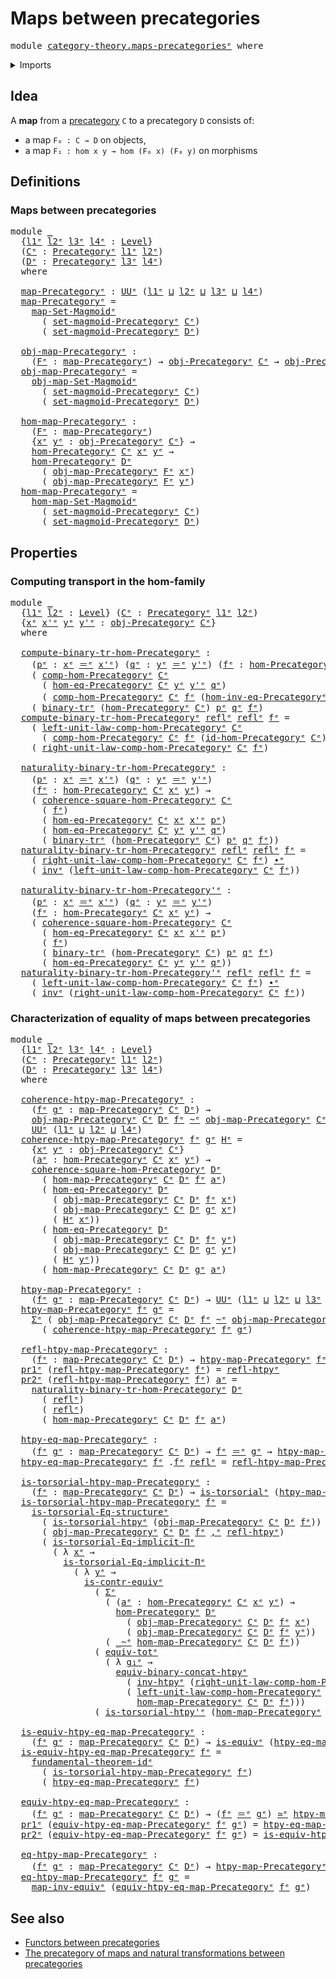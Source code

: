 # Maps between precategories

<pre class="Agda"><a id="39" class="Keyword">module</a> <a id="46" href="category-theory.maps-precategories%25E1%25B5%2589.html" class="Module">category-theory.maps-precategoriesᵉ</a> <a id="82" class="Keyword">where</a>
</pre>
<details><summary>Imports</summary>

<pre class="Agda"><a id="138" class="Keyword">open</a> <a id="143" class="Keyword">import</a> <a id="150" href="category-theory.commuting-squares-of-morphisms-in-precategories%25E1%25B5%2589.html" class="Module">category-theory.commuting-squares-of-morphisms-in-precategoriesᵉ</a>
<a id="215" class="Keyword">open</a> <a id="220" class="Keyword">import</a> <a id="227" href="category-theory.maps-set-magmoids%25E1%25B5%2589.html" class="Module">category-theory.maps-set-magmoidsᵉ</a>
<a id="262" class="Keyword">open</a> <a id="267" class="Keyword">import</a> <a id="274" href="category-theory.precategories%25E1%25B5%2589.html" class="Module">category-theory.precategoriesᵉ</a>

<a id="306" class="Keyword">open</a> <a id="311" class="Keyword">import</a> <a id="318" href="foundation.binary-transport%25E1%25B5%2589.html" class="Module">foundation.binary-transportᵉ</a>
<a id="347" class="Keyword">open</a> <a id="352" class="Keyword">import</a> <a id="359" href="foundation.contractible-types%25E1%25B5%2589.html" class="Module">foundation.contractible-typesᵉ</a>
<a id="390" class="Keyword">open</a> <a id="395" class="Keyword">import</a> <a id="402" href="foundation.dependent-pair-types%25E1%25B5%2589.html" class="Module">foundation.dependent-pair-typesᵉ</a>
<a id="435" class="Keyword">open</a> <a id="440" class="Keyword">import</a> <a id="447" href="foundation.equality-dependent-function-types%25E1%25B5%2589.html" class="Module">foundation.equality-dependent-function-typesᵉ</a>
<a id="493" class="Keyword">open</a> <a id="498" class="Keyword">import</a> <a id="505" href="foundation.equivalences%25E1%25B5%2589.html" class="Module">foundation.equivalencesᵉ</a>
<a id="530" class="Keyword">open</a> <a id="535" class="Keyword">import</a> <a id="542" href="foundation.function-types%25E1%25B5%2589.html" class="Module">foundation.function-typesᵉ</a>
<a id="569" class="Keyword">open</a> <a id="574" class="Keyword">import</a> <a id="581" href="foundation.functoriality-dependent-pair-types%25E1%25B5%2589.html" class="Module">foundation.functoriality-dependent-pair-typesᵉ</a>
<a id="628" class="Keyword">open</a> <a id="633" class="Keyword">import</a> <a id="640" href="foundation.fundamental-theorem-of-identity-types%25E1%25B5%2589.html" class="Module">foundation.fundamental-theorem-of-identity-typesᵉ</a>
<a id="690" class="Keyword">open</a> <a id="695" class="Keyword">import</a> <a id="702" href="foundation.homotopies%25E1%25B5%2589.html" class="Module">foundation.homotopiesᵉ</a>
<a id="725" class="Keyword">open</a> <a id="730" class="Keyword">import</a> <a id="737" href="foundation.homotopy-induction%25E1%25B5%2589.html" class="Module">foundation.homotopy-inductionᵉ</a>
<a id="768" class="Keyword">open</a> <a id="773" class="Keyword">import</a> <a id="780" href="foundation.identity-types%25E1%25B5%2589.html" class="Module">foundation.identity-typesᵉ</a>
<a id="807" class="Keyword">open</a> <a id="812" class="Keyword">import</a> <a id="819" href="foundation.structure-identity-principle%25E1%25B5%2589.html" class="Module">foundation.structure-identity-principleᵉ</a>
<a id="860" class="Keyword">open</a> <a id="865" class="Keyword">import</a> <a id="872" href="foundation.torsorial-type-families%25E1%25B5%2589.html" class="Module">foundation.torsorial-type-familiesᵉ</a>
<a id="908" class="Keyword">open</a> <a id="913" class="Keyword">import</a> <a id="920" href="foundation.universe-levels%25E1%25B5%2589.html" class="Module">foundation.universe-levelsᵉ</a>
</pre>
</details>

## Idea

A **map** from a [precategory](category-theory.precategories.md) `C` to a
precategory `D` consists of:

- a map `F₀ : C → D` on objects,
- a map `F₁ : hom x y → hom (F₀ x) (F₀ y)` on morphisms

## Definitions

### Maps between precategories

<pre class="Agda"><a id="1224" class="Keyword">module</a> <a id="1231" href="category-theory.maps-precategories%25E1%25B5%2589.html#1231" class="Module">_</a>
  <a id="1235" class="Symbol">{</a><a id="1236" href="category-theory.maps-precategories%25E1%25B5%2589.html#1236" class="Bound">l1ᵉ</a> <a id="1240" href="category-theory.maps-precategories%25E1%25B5%2589.html#1240" class="Bound">l2ᵉ</a> <a id="1244" href="category-theory.maps-precategories%25E1%25B5%2589.html#1244" class="Bound">l3ᵉ</a> <a id="1248" href="category-theory.maps-precategories%25E1%25B5%2589.html#1248" class="Bound">l4ᵉ</a> <a id="1252" class="Symbol">:</a> <a id="1254" href="Agda.Primitive.html#742" class="Postulate">Level</a><a id="1259" class="Symbol">}</a>
  <a id="1263" class="Symbol">(</a><a id="1264" href="category-theory.maps-precategories%25E1%25B5%2589.html#1264" class="Bound">Cᵉ</a> <a id="1267" class="Symbol">:</a> <a id="1269" href="category-theory.precategories%25E1%25B5%2589.html#3370" class="Function">Precategoryᵉ</a> <a id="1282" href="category-theory.maps-precategories%25E1%25B5%2589.html#1236" class="Bound">l1ᵉ</a> <a id="1286" href="category-theory.maps-precategories%25E1%25B5%2589.html#1240" class="Bound">l2ᵉ</a><a id="1289" class="Symbol">)</a>
  <a id="1293" class="Symbol">(</a><a id="1294" href="category-theory.maps-precategories%25E1%25B5%2589.html#1294" class="Bound">Dᵉ</a> <a id="1297" class="Symbol">:</a> <a id="1299" href="category-theory.precategories%25E1%25B5%2589.html#3370" class="Function">Precategoryᵉ</a> <a id="1312" href="category-theory.maps-precategories%25E1%25B5%2589.html#1244" class="Bound">l3ᵉ</a> <a id="1316" href="category-theory.maps-precategories%25E1%25B5%2589.html#1248" class="Bound">l4ᵉ</a><a id="1319" class="Symbol">)</a>
  <a id="1323" class="Keyword">where</a>

  <a id="1332" href="category-theory.maps-precategories%25E1%25B5%2589.html#1332" class="Function">map-Precategoryᵉ</a> <a id="1349" class="Symbol">:</a> <a id="1351" href="Agda.Primitive.html#429" class="Primitive">UUᵉ</a> <a id="1355" class="Symbol">(</a><a id="1356" href="category-theory.maps-precategories%25E1%25B5%2589.html#1236" class="Bound">l1ᵉ</a> <a id="1360" href="Agda.Primitive.html#961" class="Primitive Operator">⊔</a> <a id="1362" href="category-theory.maps-precategories%25E1%25B5%2589.html#1240" class="Bound">l2ᵉ</a> <a id="1366" href="Agda.Primitive.html#961" class="Primitive Operator">⊔</a> <a id="1368" href="category-theory.maps-precategories%25E1%25B5%2589.html#1244" class="Bound">l3ᵉ</a> <a id="1372" href="Agda.Primitive.html#961" class="Primitive Operator">⊔</a> <a id="1374" href="category-theory.maps-precategories%25E1%25B5%2589.html#1248" class="Bound">l4ᵉ</a><a id="1377" class="Symbol">)</a>
  <a id="1381" href="category-theory.maps-precategories%25E1%25B5%2589.html#1332" class="Function">map-Precategoryᵉ</a> <a id="1398" class="Symbol">=</a>
    <a id="1404" href="category-theory.maps-set-magmoids%25E1%25B5%2589.html#852" class="Function">map-Set-Magmoidᵉ</a>
      <a id="1427" class="Symbol">(</a> <a id="1429" href="category-theory.precategories%25E1%25B5%2589.html#8559" class="Function">set-magmoid-Precategoryᵉ</a> <a id="1454" href="category-theory.maps-precategories%25E1%25B5%2589.html#1264" class="Bound">Cᵉ</a><a id="1456" class="Symbol">)</a>
      <a id="1464" class="Symbol">(</a> <a id="1466" href="category-theory.precategories%25E1%25B5%2589.html#8559" class="Function">set-magmoid-Precategoryᵉ</a> <a id="1491" href="category-theory.maps-precategories%25E1%25B5%2589.html#1294" class="Bound">Dᵉ</a><a id="1493" class="Symbol">)</a>

  <a id="1498" href="category-theory.maps-precategories%25E1%25B5%2589.html#1498" class="Function">obj-map-Precategoryᵉ</a> <a id="1519" class="Symbol">:</a>
    <a id="1525" class="Symbol">(</a><a id="1526" href="category-theory.maps-precategories%25E1%25B5%2589.html#1526" class="Bound">Fᵉ</a> <a id="1529" class="Symbol">:</a> <a id="1531" href="category-theory.maps-precategories%25E1%25B5%2589.html#1332" class="Function">map-Precategoryᵉ</a><a id="1547" class="Symbol">)</a> <a id="1549" class="Symbol">→</a> <a id="1551" href="category-theory.precategories%25E1%25B5%2589.html#4836" class="Function">obj-Precategoryᵉ</a> <a id="1568" href="category-theory.maps-precategories%25E1%25B5%2589.html#1264" class="Bound">Cᵉ</a> <a id="1571" class="Symbol">→</a> <a id="1573" href="category-theory.precategories%25E1%25B5%2589.html#4836" class="Function">obj-Precategoryᵉ</a> <a id="1590" href="category-theory.maps-precategories%25E1%25B5%2589.html#1294" class="Bound">Dᵉ</a>
  <a id="1595" href="category-theory.maps-precategories%25E1%25B5%2589.html#1498" class="Function">obj-map-Precategoryᵉ</a> <a id="1616" class="Symbol">=</a>
    <a id="1622" href="category-theory.maps-set-magmoids%25E1%25B5%2589.html#1114" class="Function">obj-map-Set-Magmoidᵉ</a>
      <a id="1649" class="Symbol">(</a> <a id="1651" href="category-theory.precategories%25E1%25B5%2589.html#8559" class="Function">set-magmoid-Precategoryᵉ</a> <a id="1676" href="category-theory.maps-precategories%25E1%25B5%2589.html#1264" class="Bound">Cᵉ</a><a id="1678" class="Symbol">)</a>
      <a id="1686" class="Symbol">(</a> <a id="1688" href="category-theory.precategories%25E1%25B5%2589.html#8559" class="Function">set-magmoid-Precategoryᵉ</a> <a id="1713" href="category-theory.maps-precategories%25E1%25B5%2589.html#1294" class="Bound">Dᵉ</a><a id="1715" class="Symbol">)</a>

  <a id="1720" href="category-theory.maps-precategories%25E1%25B5%2589.html#1720" class="Function">hom-map-Precategoryᵉ</a> <a id="1741" class="Symbol">:</a>
    <a id="1747" class="Symbol">(</a><a id="1748" href="category-theory.maps-precategories%25E1%25B5%2589.html#1748" class="Bound">Fᵉ</a> <a id="1751" class="Symbol">:</a> <a id="1753" href="category-theory.maps-precategories%25E1%25B5%2589.html#1332" class="Function">map-Precategoryᵉ</a><a id="1769" class="Symbol">)</a>
    <a id="1775" class="Symbol">{</a><a id="1776" href="category-theory.maps-precategories%25E1%25B5%2589.html#1776" class="Bound">xᵉ</a> <a id="1779" href="category-theory.maps-precategories%25E1%25B5%2589.html#1779" class="Bound">yᵉ</a> <a id="1782" class="Symbol">:</a> <a id="1784" href="category-theory.precategories%25E1%25B5%2589.html#4836" class="Function">obj-Precategoryᵉ</a> <a id="1801" href="category-theory.maps-precategories%25E1%25B5%2589.html#1264" class="Bound">Cᵉ</a><a id="1803" class="Symbol">}</a> <a id="1805" class="Symbol">→</a>
    <a id="1811" href="category-theory.precategories%25E1%25B5%2589.html#4999" class="Function">hom-Precategoryᵉ</a> <a id="1828" href="category-theory.maps-precategories%25E1%25B5%2589.html#1264" class="Bound">Cᵉ</a> <a id="1831" href="category-theory.maps-precategories%25E1%25B5%2589.html#1776" class="Bound">xᵉ</a> <a id="1834" href="category-theory.maps-precategories%25E1%25B5%2589.html#1779" class="Bound">yᵉ</a> <a id="1837" class="Symbol">→</a>
    <a id="1843" href="category-theory.precategories%25E1%25B5%2589.html#4999" class="Function">hom-Precategoryᵉ</a> <a id="1860" href="category-theory.maps-precategories%25E1%25B5%2589.html#1294" class="Bound">Dᵉ</a>
      <a id="1869" class="Symbol">(</a> <a id="1871" href="category-theory.maps-precategories%25E1%25B5%2589.html#1498" class="Function">obj-map-Precategoryᵉ</a> <a id="1892" href="category-theory.maps-precategories%25E1%25B5%2589.html#1748" class="Bound">Fᵉ</a> <a id="1895" href="category-theory.maps-precategories%25E1%25B5%2589.html#1776" class="Bound">xᵉ</a><a id="1897" class="Symbol">)</a>
      <a id="1905" class="Symbol">(</a> <a id="1907" href="category-theory.maps-precategories%25E1%25B5%2589.html#1498" class="Function">obj-map-Precategoryᵉ</a> <a id="1928" href="category-theory.maps-precategories%25E1%25B5%2589.html#1748" class="Bound">Fᵉ</a> <a id="1931" href="category-theory.maps-precategories%25E1%25B5%2589.html#1779" class="Bound">yᵉ</a><a id="1933" class="Symbol">)</a>
  <a id="1937" href="category-theory.maps-precategories%25E1%25B5%2589.html#1720" class="Function">hom-map-Precategoryᵉ</a> <a id="1958" class="Symbol">=</a>
    <a id="1964" href="category-theory.maps-set-magmoids%25E1%25B5%2589.html#1242" class="Function">hom-map-Set-Magmoidᵉ</a>
      <a id="1991" class="Symbol">(</a> <a id="1993" href="category-theory.precategories%25E1%25B5%2589.html#8559" class="Function">set-magmoid-Precategoryᵉ</a> <a id="2018" href="category-theory.maps-precategories%25E1%25B5%2589.html#1264" class="Bound">Cᵉ</a><a id="2020" class="Symbol">)</a>
      <a id="2028" class="Symbol">(</a> <a id="2030" href="category-theory.precategories%25E1%25B5%2589.html#8559" class="Function">set-magmoid-Precategoryᵉ</a> <a id="2055" href="category-theory.maps-precategories%25E1%25B5%2589.html#1294" class="Bound">Dᵉ</a><a id="2057" class="Symbol">)</a>
</pre>
## Properties

### Computing transport in the hom-family

<pre class="Agda"><a id="2130" class="Keyword">module</a> <a id="2137" href="category-theory.maps-precategories%25E1%25B5%2589.html#2137" class="Module">_</a>
  <a id="2141" class="Symbol">{</a><a id="2142" href="category-theory.maps-precategories%25E1%25B5%2589.html#2142" class="Bound">l1ᵉ</a> <a id="2146" href="category-theory.maps-precategories%25E1%25B5%2589.html#2146" class="Bound">l2ᵉ</a> <a id="2150" class="Symbol">:</a> <a id="2152" href="Agda.Primitive.html#742" class="Postulate">Level</a><a id="2157" class="Symbol">}</a> <a id="2159" class="Symbol">(</a><a id="2160" href="category-theory.maps-precategories%25E1%25B5%2589.html#2160" class="Bound">Cᵉ</a> <a id="2163" class="Symbol">:</a> <a id="2165" href="category-theory.precategories%25E1%25B5%2589.html#3370" class="Function">Precategoryᵉ</a> <a id="2178" href="category-theory.maps-precategories%25E1%25B5%2589.html#2142" class="Bound">l1ᵉ</a> <a id="2182" href="category-theory.maps-precategories%25E1%25B5%2589.html#2146" class="Bound">l2ᵉ</a><a id="2185" class="Symbol">)</a>
  <a id="2189" class="Symbol">{</a><a id="2190" href="category-theory.maps-precategories%25E1%25B5%2589.html#2190" class="Bound">xᵉ</a> <a id="2193" href="category-theory.maps-precategories%25E1%25B5%2589.html#2193" class="Bound">x&#39;ᵉ</a> <a id="2197" href="category-theory.maps-precategories%25E1%25B5%2589.html#2197" class="Bound">yᵉ</a> <a id="2200" href="category-theory.maps-precategories%25E1%25B5%2589.html#2200" class="Bound">y&#39;ᵉ</a> <a id="2204" class="Symbol">:</a> <a id="2206" href="category-theory.precategories%25E1%25B5%2589.html#4836" class="Function">obj-Precategoryᵉ</a> <a id="2223" href="category-theory.maps-precategories%25E1%25B5%2589.html#2160" class="Bound">Cᵉ</a><a id="2225" class="Symbol">}</a>
  <a id="2229" class="Keyword">where</a>

  <a id="2238" href="category-theory.maps-precategories%25E1%25B5%2589.html#2238" class="Function">compute-binary-tr-hom-Precategoryᵉ</a> <a id="2273" class="Symbol">:</a>
    <a id="2279" class="Symbol">(</a><a id="2280" href="category-theory.maps-precategories%25E1%25B5%2589.html#2280" class="Bound">pᵉ</a> <a id="2283" class="Symbol">:</a> <a id="2285" href="category-theory.maps-precategories%25E1%25B5%2589.html#2190" class="Bound">xᵉ</a> <a id="2288" href="foundation-core.identity-types%25E1%25B5%2589.html#2730" class="Function Operator">＝ᵉ</a> <a id="2291" href="category-theory.maps-precategories%25E1%25B5%2589.html#2193" class="Bound">x&#39;ᵉ</a><a id="2294" class="Symbol">)</a> <a id="2296" class="Symbol">(</a><a id="2297" href="category-theory.maps-precategories%25E1%25B5%2589.html#2297" class="Bound">qᵉ</a> <a id="2300" class="Symbol">:</a> <a id="2302" href="category-theory.maps-precategories%25E1%25B5%2589.html#2197" class="Bound">yᵉ</a> <a id="2305" href="foundation-core.identity-types%25E1%25B5%2589.html#2730" class="Function Operator">＝ᵉ</a> <a id="2308" href="category-theory.maps-precategories%25E1%25B5%2589.html#2200" class="Bound">y&#39;ᵉ</a><a id="2311" class="Symbol">)</a> <a id="2313" class="Symbol">(</a><a id="2314" href="category-theory.maps-precategories%25E1%25B5%2589.html#2314" class="Bound">fᵉ</a> <a id="2317" class="Symbol">:</a> <a id="2319" href="category-theory.precategories%25E1%25B5%2589.html#4999" class="Function">hom-Precategoryᵉ</a> <a id="2336" href="category-theory.maps-precategories%25E1%25B5%2589.html#2160" class="Bound">Cᵉ</a> <a id="2339" href="category-theory.maps-precategories%25E1%25B5%2589.html#2190" class="Bound">xᵉ</a> <a id="2342" href="category-theory.maps-precategories%25E1%25B5%2589.html#2197" class="Bound">yᵉ</a><a id="2344" class="Symbol">)</a> <a id="2346" class="Symbol">→</a>
    <a id="2352" class="Symbol">(</a> <a id="2354" href="category-theory.precategories%25E1%25B5%2589.html#5502" class="Function">comp-hom-Precategoryᵉ</a> <a id="2376" href="category-theory.maps-precategories%25E1%25B5%2589.html#2160" class="Bound">Cᵉ</a>
      <a id="2385" class="Symbol">(</a> <a id="2387" href="category-theory.precategories%25E1%25B5%2589.html#9341" class="Function">hom-eq-Precategoryᵉ</a> <a id="2407" href="category-theory.maps-precategories%25E1%25B5%2589.html#2160" class="Bound">Cᵉ</a> <a id="2410" href="category-theory.maps-precategories%25E1%25B5%2589.html#2197" class="Bound">yᵉ</a> <a id="2413" href="category-theory.maps-precategories%25E1%25B5%2589.html#2200" class="Bound">y&#39;ᵉ</a> <a id="2417" href="category-theory.maps-precategories%25E1%25B5%2589.html#2297" class="Bound">qᵉ</a><a id="2419" class="Symbol">)</a>
      <a id="2427" class="Symbol">(</a> <a id="2429" href="category-theory.precategories%25E1%25B5%2589.html#5502" class="Function">comp-hom-Precategoryᵉ</a> <a id="2451" href="category-theory.maps-precategories%25E1%25B5%2589.html#2160" class="Bound">Cᵉ</a> <a id="2454" href="category-theory.maps-precategories%25E1%25B5%2589.html#2314" class="Bound">fᵉ</a> <a id="2457" class="Symbol">(</a><a id="2458" href="category-theory.precategories%25E1%25B5%2589.html#9499" class="Function">hom-inv-eq-Precategoryᵉ</a> <a id="2482" href="category-theory.maps-precategories%25E1%25B5%2589.html#2160" class="Bound">Cᵉ</a> <a id="2485" href="category-theory.maps-precategories%25E1%25B5%2589.html#2190" class="Bound">xᵉ</a> <a id="2488" href="category-theory.maps-precategories%25E1%25B5%2589.html#2193" class="Bound">x&#39;ᵉ</a> <a id="2492" href="category-theory.maps-precategories%25E1%25B5%2589.html#2280" class="Bound">pᵉ</a><a id="2494" class="Symbol">)))</a> <a id="2498" href="foundation-core.identity-types%25E1%25B5%2589.html#2730" class="Function Operator">＝ᵉ</a>
    <a id="2505" class="Symbol">(</a> <a id="2507" href="foundation.binary-transport%25E1%25B5%2589.html#829" class="Function">binary-trᵉ</a> <a id="2518" class="Symbol">(</a><a id="2519" href="category-theory.precategories%25E1%25B5%2589.html#4999" class="Function">hom-Precategoryᵉ</a> <a id="2536" href="category-theory.maps-precategories%25E1%25B5%2589.html#2160" class="Bound">Cᵉ</a><a id="2538" class="Symbol">)</a> <a id="2540" href="category-theory.maps-precategories%25E1%25B5%2589.html#2280" class="Bound">pᵉ</a> <a id="2543" href="category-theory.maps-precategories%25E1%25B5%2589.html#2297" class="Bound">qᵉ</a> <a id="2546" href="category-theory.maps-precategories%25E1%25B5%2589.html#2314" class="Bound">fᵉ</a><a id="2548" class="Symbol">)</a>
  <a id="2552" href="category-theory.maps-precategories%25E1%25B5%2589.html#2238" class="Function">compute-binary-tr-hom-Precategoryᵉ</a> <a id="2587" href="foundation-core.identity-types%25E1%25B5%2589.html#2694" class="InductiveConstructor">reflᵉ</a> <a id="2593" href="foundation-core.identity-types%25E1%25B5%2589.html#2694" class="InductiveConstructor">reflᵉ</a> <a id="2599" href="category-theory.maps-precategories%25E1%25B5%2589.html#2599" class="Bound">fᵉ</a> <a id="2602" class="Symbol">=</a>
    <a id="2608" class="Symbol">(</a> <a id="2610" href="category-theory.precategories%25E1%25B5%2589.html#7458" class="Function">left-unit-law-comp-hom-Precategoryᵉ</a> <a id="2646" href="category-theory.maps-precategories%25E1%25B5%2589.html#2160" class="Bound">Cᵉ</a>
      <a id="2655" class="Symbol">(</a> <a id="2657" href="category-theory.precategories%25E1%25B5%2589.html#5502" class="Function">comp-hom-Precategoryᵉ</a> <a id="2679" href="category-theory.maps-precategories%25E1%25B5%2589.html#2160" class="Bound">Cᵉ</a> <a id="2682" href="category-theory.maps-precategories%25E1%25B5%2589.html#2599" class="Bound">fᵉ</a> <a id="2685" class="Symbol">(</a><a id="2686" href="category-theory.precategories%25E1%25B5%2589.html#7302" class="Function">id-hom-Precategoryᵉ</a> <a id="2706" href="category-theory.maps-precategories%25E1%25B5%2589.html#2160" class="Bound">Cᵉ</a><a id="2708" class="Symbol">)))</a> <a id="2712" href="foundation-core.identity-types%25E1%25B5%2589.html#5906" class="Function Operator">∙ᵉ</a>
    <a id="2719" class="Symbol">(</a> <a id="2721" href="category-theory.precategories%25E1%25B5%2589.html#7718" class="Function">right-unit-law-comp-hom-Precategoryᵉ</a> <a id="2758" href="category-theory.maps-precategories%25E1%25B5%2589.html#2160" class="Bound">Cᵉ</a> <a id="2761" href="category-theory.maps-precategories%25E1%25B5%2589.html#2599" class="Bound">fᵉ</a><a id="2763" class="Symbol">)</a>

  <a id="2768" href="category-theory.maps-precategories%25E1%25B5%2589.html#2768" class="Function">naturality-binary-tr-hom-Precategoryᵉ</a> <a id="2806" class="Symbol">:</a>
    <a id="2812" class="Symbol">(</a><a id="2813" href="category-theory.maps-precategories%25E1%25B5%2589.html#2813" class="Bound">pᵉ</a> <a id="2816" class="Symbol">:</a> <a id="2818" href="category-theory.maps-precategories%25E1%25B5%2589.html#2190" class="Bound">xᵉ</a> <a id="2821" href="foundation-core.identity-types%25E1%25B5%2589.html#2730" class="Function Operator">＝ᵉ</a> <a id="2824" href="category-theory.maps-precategories%25E1%25B5%2589.html#2193" class="Bound">x&#39;ᵉ</a><a id="2827" class="Symbol">)</a> <a id="2829" class="Symbol">(</a><a id="2830" href="category-theory.maps-precategories%25E1%25B5%2589.html#2830" class="Bound">qᵉ</a> <a id="2833" class="Symbol">:</a> <a id="2835" href="category-theory.maps-precategories%25E1%25B5%2589.html#2197" class="Bound">yᵉ</a> <a id="2838" href="foundation-core.identity-types%25E1%25B5%2589.html#2730" class="Function Operator">＝ᵉ</a> <a id="2841" href="category-theory.maps-precategories%25E1%25B5%2589.html#2200" class="Bound">y&#39;ᵉ</a><a id="2844" class="Symbol">)</a>
    <a id="2850" class="Symbol">(</a><a id="2851" href="category-theory.maps-precategories%25E1%25B5%2589.html#2851" class="Bound">fᵉ</a> <a id="2854" class="Symbol">:</a> <a id="2856" href="category-theory.precategories%25E1%25B5%2589.html#4999" class="Function">hom-Precategoryᵉ</a> <a id="2873" href="category-theory.maps-precategories%25E1%25B5%2589.html#2160" class="Bound">Cᵉ</a> <a id="2876" href="category-theory.maps-precategories%25E1%25B5%2589.html#2190" class="Bound">xᵉ</a> <a id="2879" href="category-theory.maps-precategories%25E1%25B5%2589.html#2197" class="Bound">yᵉ</a><a id="2881" class="Symbol">)</a> <a id="2883" class="Symbol">→</a>
    <a id="2889" class="Symbol">(</a> <a id="2891" href="category-theory.commuting-squares-of-morphisms-in-precategories%25E1%25B5%2589.html#721" class="Function">coherence-square-hom-Precategoryᵉ</a> <a id="2925" href="category-theory.maps-precategories%25E1%25B5%2589.html#2160" class="Bound">Cᵉ</a>
      <a id="2934" class="Symbol">(</a> <a id="2936" href="category-theory.maps-precategories%25E1%25B5%2589.html#2851" class="Bound">fᵉ</a><a id="2938" class="Symbol">)</a>
      <a id="2946" class="Symbol">(</a> <a id="2948" href="category-theory.precategories%25E1%25B5%2589.html#9341" class="Function">hom-eq-Precategoryᵉ</a> <a id="2968" href="category-theory.maps-precategories%25E1%25B5%2589.html#2160" class="Bound">Cᵉ</a> <a id="2971" href="category-theory.maps-precategories%25E1%25B5%2589.html#2190" class="Bound">xᵉ</a> <a id="2974" href="category-theory.maps-precategories%25E1%25B5%2589.html#2193" class="Bound">x&#39;ᵉ</a> <a id="2978" href="category-theory.maps-precategories%25E1%25B5%2589.html#2813" class="Bound">pᵉ</a><a id="2980" class="Symbol">)</a>
      <a id="2988" class="Symbol">(</a> <a id="2990" href="category-theory.precategories%25E1%25B5%2589.html#9341" class="Function">hom-eq-Precategoryᵉ</a> <a id="3010" href="category-theory.maps-precategories%25E1%25B5%2589.html#2160" class="Bound">Cᵉ</a> <a id="3013" href="category-theory.maps-precategories%25E1%25B5%2589.html#2197" class="Bound">yᵉ</a> <a id="3016" href="category-theory.maps-precategories%25E1%25B5%2589.html#2200" class="Bound">y&#39;ᵉ</a> <a id="3020" href="category-theory.maps-precategories%25E1%25B5%2589.html#2830" class="Bound">qᵉ</a><a id="3022" class="Symbol">)</a>
      <a id="3030" class="Symbol">(</a> <a id="3032" href="foundation.binary-transport%25E1%25B5%2589.html#829" class="Function">binary-trᵉ</a> <a id="3043" class="Symbol">(</a><a id="3044" href="category-theory.precategories%25E1%25B5%2589.html#4999" class="Function">hom-Precategoryᵉ</a> <a id="3061" href="category-theory.maps-precategories%25E1%25B5%2589.html#2160" class="Bound">Cᵉ</a><a id="3063" class="Symbol">)</a> <a id="3065" href="category-theory.maps-precategories%25E1%25B5%2589.html#2813" class="Bound">pᵉ</a> <a id="3068" href="category-theory.maps-precategories%25E1%25B5%2589.html#2830" class="Bound">qᵉ</a> <a id="3071" href="category-theory.maps-precategories%25E1%25B5%2589.html#2851" class="Bound">fᵉ</a><a id="3073" class="Symbol">))</a>
  <a id="3078" href="category-theory.maps-precategories%25E1%25B5%2589.html#2768" class="Function">naturality-binary-tr-hom-Precategoryᵉ</a> <a id="3116" href="foundation-core.identity-types%25E1%25B5%2589.html#2694" class="InductiveConstructor">reflᵉ</a> <a id="3122" href="foundation-core.identity-types%25E1%25B5%2589.html#2694" class="InductiveConstructor">reflᵉ</a> <a id="3128" href="category-theory.maps-precategories%25E1%25B5%2589.html#3128" class="Bound">fᵉ</a> <a id="3131" class="Symbol">=</a>
    <a id="3137" class="Symbol">(</a> <a id="3139" href="category-theory.precategories%25E1%25B5%2589.html#7718" class="Function">right-unit-law-comp-hom-Precategoryᵉ</a> <a id="3176" href="category-theory.maps-precategories%25E1%25B5%2589.html#2160" class="Bound">Cᵉ</a> <a id="3179" href="category-theory.maps-precategories%25E1%25B5%2589.html#3128" class="Bound">fᵉ</a><a id="3181" class="Symbol">)</a> <a id="3183" href="foundation-core.identity-types%25E1%25B5%2589.html#5906" class="Function Operator">∙ᵉ</a>
    <a id="3190" class="Symbol">(</a> <a id="3192" href="foundation-core.identity-types%25E1%25B5%2589.html#6276" class="Function">invᵉ</a> <a id="3197" class="Symbol">(</a><a id="3198" href="category-theory.precategories%25E1%25B5%2589.html#7458" class="Function">left-unit-law-comp-hom-Precategoryᵉ</a> <a id="3234" href="category-theory.maps-precategories%25E1%25B5%2589.html#2160" class="Bound">Cᵉ</a> <a id="3237" href="category-theory.maps-precategories%25E1%25B5%2589.html#3128" class="Bound">fᵉ</a><a id="3239" class="Symbol">))</a>

  <a id="3245" href="category-theory.maps-precategories%25E1%25B5%2589.html#3245" class="Function">naturality-binary-tr-hom-Precategory&#39;ᵉ</a> <a id="3284" class="Symbol">:</a>
    <a id="3290" class="Symbol">(</a><a id="3291" href="category-theory.maps-precategories%25E1%25B5%2589.html#3291" class="Bound">pᵉ</a> <a id="3294" class="Symbol">:</a> <a id="3296" href="category-theory.maps-precategories%25E1%25B5%2589.html#2190" class="Bound">xᵉ</a> <a id="3299" href="foundation-core.identity-types%25E1%25B5%2589.html#2730" class="Function Operator">＝ᵉ</a> <a id="3302" href="category-theory.maps-precategories%25E1%25B5%2589.html#2193" class="Bound">x&#39;ᵉ</a><a id="3305" class="Symbol">)</a> <a id="3307" class="Symbol">(</a><a id="3308" href="category-theory.maps-precategories%25E1%25B5%2589.html#3308" class="Bound">qᵉ</a> <a id="3311" class="Symbol">:</a> <a id="3313" href="category-theory.maps-precategories%25E1%25B5%2589.html#2197" class="Bound">yᵉ</a> <a id="3316" href="foundation-core.identity-types%25E1%25B5%2589.html#2730" class="Function Operator">＝ᵉ</a> <a id="3319" href="category-theory.maps-precategories%25E1%25B5%2589.html#2200" class="Bound">y&#39;ᵉ</a><a id="3322" class="Symbol">)</a>
    <a id="3328" class="Symbol">(</a><a id="3329" href="category-theory.maps-precategories%25E1%25B5%2589.html#3329" class="Bound">fᵉ</a> <a id="3332" class="Symbol">:</a> <a id="3334" href="category-theory.precategories%25E1%25B5%2589.html#4999" class="Function">hom-Precategoryᵉ</a> <a id="3351" href="category-theory.maps-precategories%25E1%25B5%2589.html#2160" class="Bound">Cᵉ</a> <a id="3354" href="category-theory.maps-precategories%25E1%25B5%2589.html#2190" class="Bound">xᵉ</a> <a id="3357" href="category-theory.maps-precategories%25E1%25B5%2589.html#2197" class="Bound">yᵉ</a><a id="3359" class="Symbol">)</a> <a id="3361" class="Symbol">→</a>
    <a id="3367" class="Symbol">(</a> <a id="3369" href="category-theory.commuting-squares-of-morphisms-in-precategories%25E1%25B5%2589.html#721" class="Function">coherence-square-hom-Precategoryᵉ</a> <a id="3403" href="category-theory.maps-precategories%25E1%25B5%2589.html#2160" class="Bound">Cᵉ</a>
      <a id="3412" class="Symbol">(</a> <a id="3414" href="category-theory.precategories%25E1%25B5%2589.html#9341" class="Function">hom-eq-Precategoryᵉ</a> <a id="3434" href="category-theory.maps-precategories%25E1%25B5%2589.html#2160" class="Bound">Cᵉ</a> <a id="3437" href="category-theory.maps-precategories%25E1%25B5%2589.html#2190" class="Bound">xᵉ</a> <a id="3440" href="category-theory.maps-precategories%25E1%25B5%2589.html#2193" class="Bound">x&#39;ᵉ</a> <a id="3444" href="category-theory.maps-precategories%25E1%25B5%2589.html#3291" class="Bound">pᵉ</a><a id="3446" class="Symbol">)</a>
      <a id="3454" class="Symbol">(</a> <a id="3456" href="category-theory.maps-precategories%25E1%25B5%2589.html#3329" class="Bound">fᵉ</a><a id="3458" class="Symbol">)</a>
      <a id="3466" class="Symbol">(</a> <a id="3468" href="foundation.binary-transport%25E1%25B5%2589.html#829" class="Function">binary-trᵉ</a> <a id="3479" class="Symbol">(</a><a id="3480" href="category-theory.precategories%25E1%25B5%2589.html#4999" class="Function">hom-Precategoryᵉ</a> <a id="3497" href="category-theory.maps-precategories%25E1%25B5%2589.html#2160" class="Bound">Cᵉ</a><a id="3499" class="Symbol">)</a> <a id="3501" href="category-theory.maps-precategories%25E1%25B5%2589.html#3291" class="Bound">pᵉ</a> <a id="3504" href="category-theory.maps-precategories%25E1%25B5%2589.html#3308" class="Bound">qᵉ</a> <a id="3507" href="category-theory.maps-precategories%25E1%25B5%2589.html#3329" class="Bound">fᵉ</a><a id="3509" class="Symbol">)</a>
      <a id="3517" class="Symbol">(</a> <a id="3519" href="category-theory.precategories%25E1%25B5%2589.html#9341" class="Function">hom-eq-Precategoryᵉ</a> <a id="3539" href="category-theory.maps-precategories%25E1%25B5%2589.html#2160" class="Bound">Cᵉ</a> <a id="3542" href="category-theory.maps-precategories%25E1%25B5%2589.html#2197" class="Bound">yᵉ</a> <a id="3545" href="category-theory.maps-precategories%25E1%25B5%2589.html#2200" class="Bound">y&#39;ᵉ</a> <a id="3549" href="category-theory.maps-precategories%25E1%25B5%2589.html#3308" class="Bound">qᵉ</a><a id="3551" class="Symbol">))</a>
  <a id="3556" href="category-theory.maps-precategories%25E1%25B5%2589.html#3245" class="Function">naturality-binary-tr-hom-Precategory&#39;ᵉ</a> <a id="3595" href="foundation-core.identity-types%25E1%25B5%2589.html#2694" class="InductiveConstructor">reflᵉ</a> <a id="3601" href="foundation-core.identity-types%25E1%25B5%2589.html#2694" class="InductiveConstructor">reflᵉ</a> <a id="3607" href="category-theory.maps-precategories%25E1%25B5%2589.html#3607" class="Bound">fᵉ</a> <a id="3610" class="Symbol">=</a>
    <a id="3616" class="Symbol">(</a> <a id="3618" href="category-theory.precategories%25E1%25B5%2589.html#7458" class="Function">left-unit-law-comp-hom-Precategoryᵉ</a> <a id="3654" href="category-theory.maps-precategories%25E1%25B5%2589.html#2160" class="Bound">Cᵉ</a> <a id="3657" href="category-theory.maps-precategories%25E1%25B5%2589.html#3607" class="Bound">fᵉ</a><a id="3659" class="Symbol">)</a> <a id="3661" href="foundation-core.identity-types%25E1%25B5%2589.html#5906" class="Function Operator">∙ᵉ</a>
    <a id="3668" class="Symbol">(</a> <a id="3670" href="foundation-core.identity-types%25E1%25B5%2589.html#6276" class="Function">invᵉ</a> <a id="3675" class="Symbol">(</a><a id="3676" href="category-theory.precategories%25E1%25B5%2589.html#7718" class="Function">right-unit-law-comp-hom-Precategoryᵉ</a> <a id="3713" href="category-theory.maps-precategories%25E1%25B5%2589.html#2160" class="Bound">Cᵉ</a> <a id="3716" href="category-theory.maps-precategories%25E1%25B5%2589.html#3607" class="Bound">fᵉ</a><a id="3718" class="Symbol">))</a>
</pre>
### Characterization of equality of maps between precategories

<pre class="Agda"><a id="3798" class="Keyword">module</a> <a id="3805" href="category-theory.maps-precategories%25E1%25B5%2589.html#3805" class="Module">_</a>
  <a id="3809" class="Symbol">{</a><a id="3810" href="category-theory.maps-precategories%25E1%25B5%2589.html#3810" class="Bound">l1ᵉ</a> <a id="3814" href="category-theory.maps-precategories%25E1%25B5%2589.html#3814" class="Bound">l2ᵉ</a> <a id="3818" href="category-theory.maps-precategories%25E1%25B5%2589.html#3818" class="Bound">l3ᵉ</a> <a id="3822" href="category-theory.maps-precategories%25E1%25B5%2589.html#3822" class="Bound">l4ᵉ</a> <a id="3826" class="Symbol">:</a> <a id="3828" href="Agda.Primitive.html#742" class="Postulate">Level</a><a id="3833" class="Symbol">}</a>
  <a id="3837" class="Symbol">(</a><a id="3838" href="category-theory.maps-precategories%25E1%25B5%2589.html#3838" class="Bound">Cᵉ</a> <a id="3841" class="Symbol">:</a> <a id="3843" href="category-theory.precategories%25E1%25B5%2589.html#3370" class="Function">Precategoryᵉ</a> <a id="3856" href="category-theory.maps-precategories%25E1%25B5%2589.html#3810" class="Bound">l1ᵉ</a> <a id="3860" href="category-theory.maps-precategories%25E1%25B5%2589.html#3814" class="Bound">l2ᵉ</a><a id="3863" class="Symbol">)</a>
  <a id="3867" class="Symbol">(</a><a id="3868" href="category-theory.maps-precategories%25E1%25B5%2589.html#3868" class="Bound">Dᵉ</a> <a id="3871" class="Symbol">:</a> <a id="3873" href="category-theory.precategories%25E1%25B5%2589.html#3370" class="Function">Precategoryᵉ</a> <a id="3886" href="category-theory.maps-precategories%25E1%25B5%2589.html#3818" class="Bound">l3ᵉ</a> <a id="3890" href="category-theory.maps-precategories%25E1%25B5%2589.html#3822" class="Bound">l4ᵉ</a><a id="3893" class="Symbol">)</a>
  <a id="3897" class="Keyword">where</a>

  <a id="3906" href="category-theory.maps-precategories%25E1%25B5%2589.html#3906" class="Function">coherence-htpy-map-Precategoryᵉ</a> <a id="3938" class="Symbol">:</a>
    <a id="3944" class="Symbol">(</a><a id="3945" href="category-theory.maps-precategories%25E1%25B5%2589.html#3945" class="Bound">fᵉ</a> <a id="3948" href="category-theory.maps-precategories%25E1%25B5%2589.html#3948" class="Bound">gᵉ</a> <a id="3951" class="Symbol">:</a> <a id="3953" href="category-theory.maps-precategories%25E1%25B5%2589.html#1332" class="Function">map-Precategoryᵉ</a> <a id="3970" href="category-theory.maps-precategories%25E1%25B5%2589.html#3838" class="Bound">Cᵉ</a> <a id="3973" href="category-theory.maps-precategories%25E1%25B5%2589.html#3868" class="Bound">Dᵉ</a><a id="3975" class="Symbol">)</a> <a id="3977" class="Symbol">→</a>
    <a id="3983" href="category-theory.maps-precategories%25E1%25B5%2589.html#1498" class="Function">obj-map-Precategoryᵉ</a> <a id="4004" href="category-theory.maps-precategories%25E1%25B5%2589.html#3838" class="Bound">Cᵉ</a> <a id="4007" href="category-theory.maps-precategories%25E1%25B5%2589.html#3868" class="Bound">Dᵉ</a> <a id="4010" href="category-theory.maps-precategories%25E1%25B5%2589.html#3945" class="Bound">fᵉ</a> <a id="4013" href="foundation-core.homotopies%25E1%25B5%2589.html#2800" class="Function Operator">~ᵉ</a> <a id="4016" href="category-theory.maps-precategories%25E1%25B5%2589.html#1498" class="Function">obj-map-Precategoryᵉ</a> <a id="4037" href="category-theory.maps-precategories%25E1%25B5%2589.html#3838" class="Bound">Cᵉ</a> <a id="4040" href="category-theory.maps-precategories%25E1%25B5%2589.html#3868" class="Bound">Dᵉ</a> <a id="4043" href="category-theory.maps-precategories%25E1%25B5%2589.html#3948" class="Bound">gᵉ</a> <a id="4046" class="Symbol">→</a>
    <a id="4052" href="Agda.Primitive.html#429" class="Primitive">UUᵉ</a> <a id="4056" class="Symbol">(</a><a id="4057" href="category-theory.maps-precategories%25E1%25B5%2589.html#3810" class="Bound">l1ᵉ</a> <a id="4061" href="Agda.Primitive.html#961" class="Primitive Operator">⊔</a> <a id="4063" href="category-theory.maps-precategories%25E1%25B5%2589.html#3814" class="Bound">l2ᵉ</a> <a id="4067" href="Agda.Primitive.html#961" class="Primitive Operator">⊔</a> <a id="4069" href="category-theory.maps-precategories%25E1%25B5%2589.html#3822" class="Bound">l4ᵉ</a><a id="4072" class="Symbol">)</a>
  <a id="4076" href="category-theory.maps-precategories%25E1%25B5%2589.html#3906" class="Function">coherence-htpy-map-Precategoryᵉ</a> <a id="4108" href="category-theory.maps-precategories%25E1%25B5%2589.html#4108" class="Bound">fᵉ</a> <a id="4111" href="category-theory.maps-precategories%25E1%25B5%2589.html#4111" class="Bound">gᵉ</a> <a id="4114" href="category-theory.maps-precategories%25E1%25B5%2589.html#4114" class="Bound">Hᵉ</a> <a id="4117" class="Symbol">=</a>
    <a id="4123" class="Symbol">{</a><a id="4124" href="category-theory.maps-precategories%25E1%25B5%2589.html#4124" class="Bound">xᵉ</a> <a id="4127" href="category-theory.maps-precategories%25E1%25B5%2589.html#4127" class="Bound">yᵉ</a> <a id="4130" class="Symbol">:</a> <a id="4132" href="category-theory.precategories%25E1%25B5%2589.html#4836" class="Function">obj-Precategoryᵉ</a> <a id="4149" href="category-theory.maps-precategories%25E1%25B5%2589.html#3838" class="Bound">Cᵉ</a><a id="4151" class="Symbol">}</a>
    <a id="4157" class="Symbol">(</a><a id="4158" href="category-theory.maps-precategories%25E1%25B5%2589.html#4158" class="Bound">aᵉ</a> <a id="4161" class="Symbol">:</a> <a id="4163" href="category-theory.precategories%25E1%25B5%2589.html#4999" class="Function">hom-Precategoryᵉ</a> <a id="4180" href="category-theory.maps-precategories%25E1%25B5%2589.html#3838" class="Bound">Cᵉ</a> <a id="4183" href="category-theory.maps-precategories%25E1%25B5%2589.html#4124" class="Bound">xᵉ</a> <a id="4186" href="category-theory.maps-precategories%25E1%25B5%2589.html#4127" class="Bound">yᵉ</a><a id="4188" class="Symbol">)</a> <a id="4190" class="Symbol">→</a>
    <a id="4196" href="category-theory.commuting-squares-of-morphisms-in-precategories%25E1%25B5%2589.html#721" class="Function">coherence-square-hom-Precategoryᵉ</a> <a id="4230" href="category-theory.maps-precategories%25E1%25B5%2589.html#3868" class="Bound">Dᵉ</a>
      <a id="4239" class="Symbol">(</a> <a id="4241" href="category-theory.maps-precategories%25E1%25B5%2589.html#1720" class="Function">hom-map-Precategoryᵉ</a> <a id="4262" href="category-theory.maps-precategories%25E1%25B5%2589.html#3838" class="Bound">Cᵉ</a> <a id="4265" href="category-theory.maps-precategories%25E1%25B5%2589.html#3868" class="Bound">Dᵉ</a> <a id="4268" href="category-theory.maps-precategories%25E1%25B5%2589.html#4108" class="Bound">fᵉ</a> <a id="4271" href="category-theory.maps-precategories%25E1%25B5%2589.html#4158" class="Bound">aᵉ</a><a id="4273" class="Symbol">)</a>
      <a id="4281" class="Symbol">(</a> <a id="4283" href="category-theory.precategories%25E1%25B5%2589.html#9341" class="Function">hom-eq-Precategoryᵉ</a> <a id="4303" href="category-theory.maps-precategories%25E1%25B5%2589.html#3868" class="Bound">Dᵉ</a>
        <a id="4314" class="Symbol">(</a> <a id="4316" href="category-theory.maps-precategories%25E1%25B5%2589.html#1498" class="Function">obj-map-Precategoryᵉ</a> <a id="4337" href="category-theory.maps-precategories%25E1%25B5%2589.html#3838" class="Bound">Cᵉ</a> <a id="4340" href="category-theory.maps-precategories%25E1%25B5%2589.html#3868" class="Bound">Dᵉ</a> <a id="4343" href="category-theory.maps-precategories%25E1%25B5%2589.html#4108" class="Bound">fᵉ</a> <a id="4346" href="category-theory.maps-precategories%25E1%25B5%2589.html#4124" class="Bound">xᵉ</a><a id="4348" class="Symbol">)</a>
        <a id="4358" class="Symbol">(</a> <a id="4360" href="category-theory.maps-precategories%25E1%25B5%2589.html#1498" class="Function">obj-map-Precategoryᵉ</a> <a id="4381" href="category-theory.maps-precategories%25E1%25B5%2589.html#3838" class="Bound">Cᵉ</a> <a id="4384" href="category-theory.maps-precategories%25E1%25B5%2589.html#3868" class="Bound">Dᵉ</a> <a id="4387" href="category-theory.maps-precategories%25E1%25B5%2589.html#4111" class="Bound">gᵉ</a> <a id="4390" href="category-theory.maps-precategories%25E1%25B5%2589.html#4124" class="Bound">xᵉ</a><a id="4392" class="Symbol">)</a>
        <a id="4402" class="Symbol">(</a> <a id="4404" href="category-theory.maps-precategories%25E1%25B5%2589.html#4114" class="Bound">Hᵉ</a> <a id="4407" href="category-theory.maps-precategories%25E1%25B5%2589.html#4124" class="Bound">xᵉ</a><a id="4409" class="Symbol">))</a>
      <a id="4418" class="Symbol">(</a> <a id="4420" href="category-theory.precategories%25E1%25B5%2589.html#9341" class="Function">hom-eq-Precategoryᵉ</a> <a id="4440" href="category-theory.maps-precategories%25E1%25B5%2589.html#3868" class="Bound">Dᵉ</a>
        <a id="4451" class="Symbol">(</a> <a id="4453" href="category-theory.maps-precategories%25E1%25B5%2589.html#1498" class="Function">obj-map-Precategoryᵉ</a> <a id="4474" href="category-theory.maps-precategories%25E1%25B5%2589.html#3838" class="Bound">Cᵉ</a> <a id="4477" href="category-theory.maps-precategories%25E1%25B5%2589.html#3868" class="Bound">Dᵉ</a> <a id="4480" href="category-theory.maps-precategories%25E1%25B5%2589.html#4108" class="Bound">fᵉ</a> <a id="4483" href="category-theory.maps-precategories%25E1%25B5%2589.html#4127" class="Bound">yᵉ</a><a id="4485" class="Symbol">)</a>
        <a id="4495" class="Symbol">(</a> <a id="4497" href="category-theory.maps-precategories%25E1%25B5%2589.html#1498" class="Function">obj-map-Precategoryᵉ</a> <a id="4518" href="category-theory.maps-precategories%25E1%25B5%2589.html#3838" class="Bound">Cᵉ</a> <a id="4521" href="category-theory.maps-precategories%25E1%25B5%2589.html#3868" class="Bound">Dᵉ</a> <a id="4524" href="category-theory.maps-precategories%25E1%25B5%2589.html#4111" class="Bound">gᵉ</a> <a id="4527" href="category-theory.maps-precategories%25E1%25B5%2589.html#4127" class="Bound">yᵉ</a><a id="4529" class="Symbol">)</a>
        <a id="4539" class="Symbol">(</a> <a id="4541" href="category-theory.maps-precategories%25E1%25B5%2589.html#4114" class="Bound">Hᵉ</a> <a id="4544" href="category-theory.maps-precategories%25E1%25B5%2589.html#4127" class="Bound">yᵉ</a><a id="4546" class="Symbol">))</a>
      <a id="4555" class="Symbol">(</a> <a id="4557" href="category-theory.maps-precategories%25E1%25B5%2589.html#1720" class="Function">hom-map-Precategoryᵉ</a> <a id="4578" href="category-theory.maps-precategories%25E1%25B5%2589.html#3838" class="Bound">Cᵉ</a> <a id="4581" href="category-theory.maps-precategories%25E1%25B5%2589.html#3868" class="Bound">Dᵉ</a> <a id="4584" href="category-theory.maps-precategories%25E1%25B5%2589.html#4111" class="Bound">gᵉ</a> <a id="4587" href="category-theory.maps-precategories%25E1%25B5%2589.html#4158" class="Bound">aᵉ</a><a id="4589" class="Symbol">)</a>

  <a id="4594" href="category-theory.maps-precategories%25E1%25B5%2589.html#4594" class="Function">htpy-map-Precategoryᵉ</a> <a id="4616" class="Symbol">:</a>
    <a id="4622" class="Symbol">(</a><a id="4623" href="category-theory.maps-precategories%25E1%25B5%2589.html#4623" class="Bound">fᵉ</a> <a id="4626" href="category-theory.maps-precategories%25E1%25B5%2589.html#4626" class="Bound">gᵉ</a> <a id="4629" class="Symbol">:</a> <a id="4631" href="category-theory.maps-precategories%25E1%25B5%2589.html#1332" class="Function">map-Precategoryᵉ</a> <a id="4648" href="category-theory.maps-precategories%25E1%25B5%2589.html#3838" class="Bound">Cᵉ</a> <a id="4651" href="category-theory.maps-precategories%25E1%25B5%2589.html#3868" class="Bound">Dᵉ</a><a id="4653" class="Symbol">)</a> <a id="4655" class="Symbol">→</a> <a id="4657" href="Agda.Primitive.html#429" class="Primitive">UUᵉ</a> <a id="4661" class="Symbol">(</a><a id="4662" href="category-theory.maps-precategories%25E1%25B5%2589.html#3810" class="Bound">l1ᵉ</a> <a id="4666" href="Agda.Primitive.html#961" class="Primitive Operator">⊔</a> <a id="4668" href="category-theory.maps-precategories%25E1%25B5%2589.html#3814" class="Bound">l2ᵉ</a> <a id="4672" href="Agda.Primitive.html#961" class="Primitive Operator">⊔</a> <a id="4674" href="category-theory.maps-precategories%25E1%25B5%2589.html#3818" class="Bound">l3ᵉ</a> <a id="4678" href="Agda.Primitive.html#961" class="Primitive Operator">⊔</a> <a id="4680" href="category-theory.maps-precategories%25E1%25B5%2589.html#3822" class="Bound">l4ᵉ</a><a id="4683" class="Symbol">)</a>
  <a id="4687" href="category-theory.maps-precategories%25E1%25B5%2589.html#4594" class="Function">htpy-map-Precategoryᵉ</a> <a id="4709" href="category-theory.maps-precategories%25E1%25B5%2589.html#4709" class="Bound">fᵉ</a> <a id="4712" href="category-theory.maps-precategories%25E1%25B5%2589.html#4712" class="Bound">gᵉ</a> <a id="4715" class="Symbol">=</a>
    <a id="4721" href="foundation.dependent-pair-types%25E1%25B5%2589.html#585" class="Record">Σᵉ</a> <a id="4724" class="Symbol">(</a> <a id="4726" href="category-theory.maps-precategories%25E1%25B5%2589.html#1498" class="Function">obj-map-Precategoryᵉ</a> <a id="4747" href="category-theory.maps-precategories%25E1%25B5%2589.html#3838" class="Bound">Cᵉ</a> <a id="4750" href="category-theory.maps-precategories%25E1%25B5%2589.html#3868" class="Bound">Dᵉ</a> <a id="4753" href="category-theory.maps-precategories%25E1%25B5%2589.html#4709" class="Bound">fᵉ</a> <a id="4756" href="foundation-core.homotopies%25E1%25B5%2589.html#2800" class="Function Operator">~ᵉ</a> <a id="4759" href="category-theory.maps-precategories%25E1%25B5%2589.html#1498" class="Function">obj-map-Precategoryᵉ</a> <a id="4780" href="category-theory.maps-precategories%25E1%25B5%2589.html#3838" class="Bound">Cᵉ</a> <a id="4783" href="category-theory.maps-precategories%25E1%25B5%2589.html#3868" class="Bound">Dᵉ</a> <a id="4786" href="category-theory.maps-precategories%25E1%25B5%2589.html#4712" class="Bound">gᵉ</a><a id="4788" class="Symbol">)</a>
      <a id="4796" class="Symbol">(</a> <a id="4798" href="category-theory.maps-precategories%25E1%25B5%2589.html#3906" class="Function">coherence-htpy-map-Precategoryᵉ</a> <a id="4830" href="category-theory.maps-precategories%25E1%25B5%2589.html#4709" class="Bound">fᵉ</a> <a id="4833" href="category-theory.maps-precategories%25E1%25B5%2589.html#4712" class="Bound">gᵉ</a><a id="4835" class="Symbol">)</a>

  <a id="4840" href="category-theory.maps-precategories%25E1%25B5%2589.html#4840" class="Function">refl-htpy-map-Precategoryᵉ</a> <a id="4867" class="Symbol">:</a>
    <a id="4873" class="Symbol">(</a><a id="4874" href="category-theory.maps-precategories%25E1%25B5%2589.html#4874" class="Bound">fᵉ</a> <a id="4877" class="Symbol">:</a> <a id="4879" href="category-theory.maps-precategories%25E1%25B5%2589.html#1332" class="Function">map-Precategoryᵉ</a> <a id="4896" href="category-theory.maps-precategories%25E1%25B5%2589.html#3838" class="Bound">Cᵉ</a> <a id="4899" href="category-theory.maps-precategories%25E1%25B5%2589.html#3868" class="Bound">Dᵉ</a><a id="4901" class="Symbol">)</a> <a id="4903" class="Symbol">→</a> <a id="4905" href="category-theory.maps-precategories%25E1%25B5%2589.html#4594" class="Function">htpy-map-Precategoryᵉ</a> <a id="4927" href="category-theory.maps-precategories%25E1%25B5%2589.html#4874" class="Bound">fᵉ</a> <a id="4930" href="category-theory.maps-precategories%25E1%25B5%2589.html#4874" class="Bound">fᵉ</a>
  <a id="4935" href="foundation.dependent-pair-types%25E1%25B5%2589.html#697" class="Field">pr1ᵉ</a> <a id="4940" class="Symbol">(</a><a id="4941" href="category-theory.maps-precategories%25E1%25B5%2589.html#4840" class="Function">refl-htpy-map-Precategoryᵉ</a> <a id="4968" href="category-theory.maps-precategories%25E1%25B5%2589.html#4968" class="Bound">fᵉ</a><a id="4970" class="Symbol">)</a> <a id="4972" class="Symbol">=</a> <a id="4974" href="foundation-core.homotopies%25E1%25B5%2589.html#3017" class="Function">refl-htpyᵉ</a>
  <a id="4987" href="foundation.dependent-pair-types%25E1%25B5%2589.html#711" class="Field">pr2ᵉ</a> <a id="4992" class="Symbol">(</a><a id="4993" href="category-theory.maps-precategories%25E1%25B5%2589.html#4840" class="Function">refl-htpy-map-Precategoryᵉ</a> <a id="5020" href="category-theory.maps-precategories%25E1%25B5%2589.html#5020" class="Bound">fᵉ</a><a id="5022" class="Symbol">)</a> <a id="5024" href="category-theory.maps-precategories%25E1%25B5%2589.html#5024" class="Bound">aᵉ</a> <a id="5027" class="Symbol">=</a>
    <a id="5033" href="category-theory.maps-precategories%25E1%25B5%2589.html#2768" class="Function">naturality-binary-tr-hom-Precategoryᵉ</a> <a id="5071" href="category-theory.maps-precategories%25E1%25B5%2589.html#3868" class="Bound">Dᵉ</a>
      <a id="5080" class="Symbol">(</a> <a id="5082" href="foundation-core.identity-types%25E1%25B5%2589.html#2694" class="InductiveConstructor">reflᵉ</a><a id="5087" class="Symbol">)</a>
      <a id="5095" class="Symbol">(</a> <a id="5097" href="foundation-core.identity-types%25E1%25B5%2589.html#2694" class="InductiveConstructor">reflᵉ</a><a id="5102" class="Symbol">)</a>
      <a id="5110" class="Symbol">(</a> <a id="5112" href="category-theory.maps-precategories%25E1%25B5%2589.html#1720" class="Function">hom-map-Precategoryᵉ</a> <a id="5133" href="category-theory.maps-precategories%25E1%25B5%2589.html#3838" class="Bound">Cᵉ</a> <a id="5136" href="category-theory.maps-precategories%25E1%25B5%2589.html#3868" class="Bound">Dᵉ</a> <a id="5139" href="category-theory.maps-precategories%25E1%25B5%2589.html#5020" class="Bound">fᵉ</a> <a id="5142" href="category-theory.maps-precategories%25E1%25B5%2589.html#5024" class="Bound">aᵉ</a><a id="5144" class="Symbol">)</a>

  <a id="5149" href="category-theory.maps-precategories%25E1%25B5%2589.html#5149" class="Function">htpy-eq-map-Precategoryᵉ</a> <a id="5174" class="Symbol">:</a>
    <a id="5180" class="Symbol">(</a><a id="5181" href="category-theory.maps-precategories%25E1%25B5%2589.html#5181" class="Bound">fᵉ</a> <a id="5184" href="category-theory.maps-precategories%25E1%25B5%2589.html#5184" class="Bound">gᵉ</a> <a id="5187" class="Symbol">:</a> <a id="5189" href="category-theory.maps-precategories%25E1%25B5%2589.html#1332" class="Function">map-Precategoryᵉ</a> <a id="5206" href="category-theory.maps-precategories%25E1%25B5%2589.html#3838" class="Bound">Cᵉ</a> <a id="5209" href="category-theory.maps-precategories%25E1%25B5%2589.html#3868" class="Bound">Dᵉ</a><a id="5211" class="Symbol">)</a> <a id="5213" class="Symbol">→</a> <a id="5215" href="category-theory.maps-precategories%25E1%25B5%2589.html#5181" class="Bound">fᵉ</a> <a id="5218" href="foundation-core.identity-types%25E1%25B5%2589.html#2730" class="Function Operator">＝ᵉ</a> <a id="5221" href="category-theory.maps-precategories%25E1%25B5%2589.html#5184" class="Bound">gᵉ</a> <a id="5224" class="Symbol">→</a> <a id="5226" href="category-theory.maps-precategories%25E1%25B5%2589.html#4594" class="Function">htpy-map-Precategoryᵉ</a> <a id="5248" href="category-theory.maps-precategories%25E1%25B5%2589.html#5181" class="Bound">fᵉ</a> <a id="5251" href="category-theory.maps-precategories%25E1%25B5%2589.html#5184" class="Bound">gᵉ</a>
  <a id="5256" href="category-theory.maps-precategories%25E1%25B5%2589.html#5149" class="Function">htpy-eq-map-Precategoryᵉ</a> <a id="5281" href="category-theory.maps-precategories%25E1%25B5%2589.html#5281" class="Bound">fᵉ</a> <a id="5284" class="DottedPattern Symbol">.</a><a id="5285" href="category-theory.maps-precategories%25E1%25B5%2589.html#5281" class="DottedPattern Bound">fᵉ</a> <a id="5288" href="foundation-core.identity-types%25E1%25B5%2589.html#2694" class="InductiveConstructor">reflᵉ</a> <a id="5294" class="Symbol">=</a> <a id="5296" href="category-theory.maps-precategories%25E1%25B5%2589.html#4840" class="Function">refl-htpy-map-Precategoryᵉ</a> <a id="5323" href="category-theory.maps-precategories%25E1%25B5%2589.html#5281" class="Bound">fᵉ</a>

  <a id="5329" href="category-theory.maps-precategories%25E1%25B5%2589.html#5329" class="Function">is-torsorial-htpy-map-Precategoryᵉ</a> <a id="5364" class="Symbol">:</a>
    <a id="5370" class="Symbol">(</a><a id="5371" href="category-theory.maps-precategories%25E1%25B5%2589.html#5371" class="Bound">fᵉ</a> <a id="5374" class="Symbol">:</a> <a id="5376" href="category-theory.maps-precategories%25E1%25B5%2589.html#1332" class="Function">map-Precategoryᵉ</a> <a id="5393" href="category-theory.maps-precategories%25E1%25B5%2589.html#3838" class="Bound">Cᵉ</a> <a id="5396" href="category-theory.maps-precategories%25E1%25B5%2589.html#3868" class="Bound">Dᵉ</a><a id="5398" class="Symbol">)</a> <a id="5400" class="Symbol">→</a> <a id="5402" href="foundation-core.torsorial-type-families%25E1%25B5%2589.html#2479" class="Function">is-torsorialᵉ</a> <a id="5416" class="Symbol">(</a><a id="5417" href="category-theory.maps-precategories%25E1%25B5%2589.html#4594" class="Function">htpy-map-Precategoryᵉ</a> <a id="5439" href="category-theory.maps-precategories%25E1%25B5%2589.html#5371" class="Bound">fᵉ</a><a id="5441" class="Symbol">)</a>
  <a id="5445" href="category-theory.maps-precategories%25E1%25B5%2589.html#5329" class="Function">is-torsorial-htpy-map-Precategoryᵉ</a> <a id="5480" href="category-theory.maps-precategories%25E1%25B5%2589.html#5480" class="Bound">fᵉ</a> <a id="5483" class="Symbol">=</a>
    <a id="5489" href="foundation.structure-identity-principle%25E1%25B5%2589.html#1079" class="Function">is-torsorial-Eq-structureᵉ</a>
      <a id="5522" class="Symbol">(</a> <a id="5524" href="foundation.homotopy-induction%25E1%25B5%2589.html#2772" class="Function">is-torsorial-htpyᵉ</a> <a id="5543" class="Symbol">(</a><a id="5544" href="category-theory.maps-precategories%25E1%25B5%2589.html#1498" class="Function">obj-map-Precategoryᵉ</a> <a id="5565" href="category-theory.maps-precategories%25E1%25B5%2589.html#3838" class="Bound">Cᵉ</a> <a id="5568" href="category-theory.maps-precategories%25E1%25B5%2589.html#3868" class="Bound">Dᵉ</a> <a id="5571" href="category-theory.maps-precategories%25E1%25B5%2589.html#5480" class="Bound">fᵉ</a><a id="5573" class="Symbol">))</a>
      <a id="5582" class="Symbol">(</a> <a id="5584" href="category-theory.maps-precategories%25E1%25B5%2589.html#1498" class="Function">obj-map-Precategoryᵉ</a> <a id="5605" href="category-theory.maps-precategories%25E1%25B5%2589.html#3838" class="Bound">Cᵉ</a> <a id="5608" href="category-theory.maps-precategories%25E1%25B5%2589.html#3868" class="Bound">Dᵉ</a> <a id="5611" href="category-theory.maps-precategories%25E1%25B5%2589.html#5480" class="Bound">fᵉ</a> <a id="5614" href="foundation.dependent-pair-types%25E1%25B5%2589.html#788" class="InductiveConstructor Operator">,ᵉ</a> <a id="5617" href="foundation-core.homotopies%25E1%25B5%2589.html#3017" class="Function">refl-htpyᵉ</a><a id="5627" class="Symbol">)</a>
      <a id="5635" class="Symbol">(</a> <a id="5637" href="foundation.equality-dependent-function-types%25E1%25B5%2589.html#1324" class="Function">is-torsorial-Eq-implicit-Πᵉ</a>
        <a id="5673" class="Symbol">(</a> <a id="5675" class="Symbol">λ</a> <a id="5677" href="category-theory.maps-precategories%25E1%25B5%2589.html#5677" class="Bound">xᵉ</a> <a id="5680" class="Symbol">→</a>
          <a id="5692" href="foundation.equality-dependent-function-types%25E1%25B5%2589.html#1324" class="Function">is-torsorial-Eq-implicit-Πᵉ</a>
            <a id="5732" class="Symbol">(</a> <a id="5734" class="Symbol">λ</a> <a id="5736" href="category-theory.maps-precategories%25E1%25B5%2589.html#5736" class="Bound">yᵉ</a> <a id="5739" class="Symbol">→</a>
              <a id="5755" href="foundation-core.contractible-types%25E1%25B5%2589.html#2606" class="Function">is-contr-equivᵉ</a>
                <a id="5787" class="Symbol">(</a> <a id="5789" href="foundation.dependent-pair-types%25E1%25B5%2589.html#585" class="Record">Σᵉ</a>
                  <a id="5810" class="Symbol">(</a> <a id="5812" class="Symbol">(</a><a id="5813" href="category-theory.maps-precategories%25E1%25B5%2589.html#5813" class="Bound">aᵉ</a> <a id="5816" class="Symbol">:</a> <a id="5818" href="category-theory.precategories%25E1%25B5%2589.html#4999" class="Function">hom-Precategoryᵉ</a> <a id="5835" href="category-theory.maps-precategories%25E1%25B5%2589.html#3838" class="Bound">Cᵉ</a> <a id="5838" href="category-theory.maps-precategories%25E1%25B5%2589.html#5677" class="Bound">xᵉ</a> <a id="5841" href="category-theory.maps-precategories%25E1%25B5%2589.html#5736" class="Bound">yᵉ</a><a id="5843" class="Symbol">)</a> <a id="5845" class="Symbol">→</a>
                    <a id="5867" href="category-theory.precategories%25E1%25B5%2589.html#4999" class="Function">hom-Precategoryᵉ</a> <a id="5884" href="category-theory.maps-precategories%25E1%25B5%2589.html#3868" class="Bound">Dᵉ</a>
                      <a id="5909" class="Symbol">(</a> <a id="5911" href="category-theory.maps-precategories%25E1%25B5%2589.html#1498" class="Function">obj-map-Precategoryᵉ</a> <a id="5932" href="category-theory.maps-precategories%25E1%25B5%2589.html#3838" class="Bound">Cᵉ</a> <a id="5935" href="category-theory.maps-precategories%25E1%25B5%2589.html#3868" class="Bound">Dᵉ</a> <a id="5938" href="category-theory.maps-precategories%25E1%25B5%2589.html#5480" class="Bound">fᵉ</a> <a id="5941" href="category-theory.maps-precategories%25E1%25B5%2589.html#5677" class="Bound">xᵉ</a><a id="5943" class="Symbol">)</a>
                      <a id="5967" class="Symbol">(</a> <a id="5969" href="category-theory.maps-precategories%25E1%25B5%2589.html#1498" class="Function">obj-map-Precategoryᵉ</a> <a id="5990" href="category-theory.maps-precategories%25E1%25B5%2589.html#3838" class="Bound">Cᵉ</a> <a id="5993" href="category-theory.maps-precategories%25E1%25B5%2589.html#3868" class="Bound">Dᵉ</a> <a id="5996" href="category-theory.maps-precategories%25E1%25B5%2589.html#5480" class="Bound">fᵉ</a> <a id="5999" href="category-theory.maps-precategories%25E1%25B5%2589.html#5736" class="Bound">yᵉ</a><a id="6001" class="Symbol">))</a>
                  <a id="6022" class="Symbol">(</a> <a id="6024" href="foundation-core.homotopies%25E1%25B5%2589.html#2800" class="Function Operator">_~ᵉ</a> <a id="6028" href="category-theory.maps-precategories%25E1%25B5%2589.html#1720" class="Function">hom-map-Precategoryᵉ</a> <a id="6049" href="category-theory.maps-precategories%25E1%25B5%2589.html#3838" class="Bound">Cᵉ</a> <a id="6052" href="category-theory.maps-precategories%25E1%25B5%2589.html#3868" class="Bound">Dᵉ</a> <a id="6055" href="category-theory.maps-precategories%25E1%25B5%2589.html#5480" class="Bound">fᵉ</a><a id="6057" class="Symbol">))</a>
                <a id="6076" class="Symbol">(</a> <a id="6078" href="foundation-core.functoriality-dependent-pair-types%25E1%25B5%2589.html#7790" class="Function">equiv-totᵉ</a>
                  <a id="6107" class="Symbol">(</a> <a id="6109" class="Symbol">λ</a> <a id="6111" href="category-theory.maps-precategories%25E1%25B5%2589.html#6111" class="Bound">g₁ᵉ</a> <a id="6115" class="Symbol">→</a>
                    <a id="6137" href="foundation.homotopies%25E1%25B5%2589.html#4103" class="Function">equiv-binary-concat-htpyᵉ</a>
                      <a id="6185" class="Symbol">(</a> <a id="6187" href="foundation-core.homotopies%25E1%25B5%2589.html#3214" class="Function">inv-htpyᵉ</a> <a id="6197" class="Symbol">(</a><a id="6198" href="category-theory.precategories%25E1%25B5%2589.html#7718" class="Function">right-unit-law-comp-hom-Precategoryᵉ</a> <a id="6235" href="category-theory.maps-precategories%25E1%25B5%2589.html#3868" class="Bound">Dᵉ</a> <a id="6238" href="foundation-core.function-types%25E1%25B5%2589.html#476" class="Function Operator">∘ᵉ</a> <a id="6241" href="category-theory.maps-precategories%25E1%25B5%2589.html#6111" class="Bound">g₁ᵉ</a><a id="6244" class="Symbol">))</a>
                      <a id="6269" class="Symbol">(</a> <a id="6271" href="category-theory.precategories%25E1%25B5%2589.html#7458" class="Function">left-unit-law-comp-hom-Precategoryᵉ</a> <a id="6307" href="category-theory.maps-precategories%25E1%25B5%2589.html#3868" class="Bound">Dᵉ</a> <a id="6310" href="foundation-core.function-types%25E1%25B5%2589.html#476" class="Function Operator">∘ᵉ</a>
                        <a id="6337" href="category-theory.maps-precategories%25E1%25B5%2589.html#1720" class="Function">hom-map-Precategoryᵉ</a> <a id="6358" href="category-theory.maps-precategories%25E1%25B5%2589.html#3838" class="Bound">Cᵉ</a> <a id="6361" href="category-theory.maps-precategories%25E1%25B5%2589.html#3868" class="Bound">Dᵉ</a> <a id="6364" href="category-theory.maps-precategories%25E1%25B5%2589.html#5480" class="Bound">fᵉ</a><a id="6366" class="Symbol">)))</a>
                <a id="6386" class="Symbol">(</a> <a id="6388" href="foundation.homotopy-induction%25E1%25B5%2589.html#3017" class="Function">is-torsorial-htpy&#39;ᵉ</a> <a id="6408" class="Symbol">(</a><a id="6409" href="category-theory.maps-precategories%25E1%25B5%2589.html#1720" class="Function">hom-map-Precategoryᵉ</a> <a id="6430" href="category-theory.maps-precategories%25E1%25B5%2589.html#3838" class="Bound">Cᵉ</a> <a id="6433" href="category-theory.maps-precategories%25E1%25B5%2589.html#3868" class="Bound">Dᵉ</a> <a id="6436" href="category-theory.maps-precategories%25E1%25B5%2589.html#5480" class="Bound">fᵉ</a><a id="6438" class="Symbol">)))))</a>

  <a id="6447" href="category-theory.maps-precategories%25E1%25B5%2589.html#6447" class="Function">is-equiv-htpy-eq-map-Precategoryᵉ</a> <a id="6481" class="Symbol">:</a>
    <a id="6487" class="Symbol">(</a><a id="6488" href="category-theory.maps-precategories%25E1%25B5%2589.html#6488" class="Bound">fᵉ</a> <a id="6491" href="category-theory.maps-precategories%25E1%25B5%2589.html#6491" class="Bound">gᵉ</a> <a id="6494" class="Symbol">:</a> <a id="6496" href="category-theory.maps-precategories%25E1%25B5%2589.html#1332" class="Function">map-Precategoryᵉ</a> <a id="6513" href="category-theory.maps-precategories%25E1%25B5%2589.html#3838" class="Bound">Cᵉ</a> <a id="6516" href="category-theory.maps-precategories%25E1%25B5%2589.html#3868" class="Bound">Dᵉ</a><a id="6518" class="Symbol">)</a> <a id="6520" class="Symbol">→</a> <a id="6522" href="foundation-core.equivalences%25E1%25B5%2589.html#1553" class="Function">is-equivᵉ</a> <a id="6532" class="Symbol">(</a><a id="6533" href="category-theory.maps-precategories%25E1%25B5%2589.html#5149" class="Function">htpy-eq-map-Precategoryᵉ</a> <a id="6558" href="category-theory.maps-precategories%25E1%25B5%2589.html#6488" class="Bound">fᵉ</a> <a id="6561" href="category-theory.maps-precategories%25E1%25B5%2589.html#6491" class="Bound">gᵉ</a><a id="6563" class="Symbol">)</a>
  <a id="6567" href="category-theory.maps-precategories%25E1%25B5%2589.html#6447" class="Function">is-equiv-htpy-eq-map-Precategoryᵉ</a> <a id="6601" href="category-theory.maps-precategories%25E1%25B5%2589.html#6601" class="Bound">fᵉ</a> <a id="6604" class="Symbol">=</a>
    <a id="6610" href="foundation.fundamental-theorem-of-identity-types%25E1%25B5%2589.html#2064" class="Function">fundamental-theorem-idᵉ</a>
      <a id="6640" class="Symbol">(</a> <a id="6642" href="category-theory.maps-precategories%25E1%25B5%2589.html#5329" class="Function">is-torsorial-htpy-map-Precategoryᵉ</a> <a id="6677" href="category-theory.maps-precategories%25E1%25B5%2589.html#6601" class="Bound">fᵉ</a><a id="6679" class="Symbol">)</a>
      <a id="6687" class="Symbol">(</a> <a id="6689" href="category-theory.maps-precategories%25E1%25B5%2589.html#5149" class="Function">htpy-eq-map-Precategoryᵉ</a> <a id="6714" href="category-theory.maps-precategories%25E1%25B5%2589.html#6601" class="Bound">fᵉ</a><a id="6716" class="Symbol">)</a>

  <a id="6721" href="category-theory.maps-precategories%25E1%25B5%2589.html#6721" class="Function">equiv-htpy-eq-map-Precategoryᵉ</a> <a id="6752" class="Symbol">:</a>
    <a id="6758" class="Symbol">(</a><a id="6759" href="category-theory.maps-precategories%25E1%25B5%2589.html#6759" class="Bound">fᵉ</a> <a id="6762" href="category-theory.maps-precategories%25E1%25B5%2589.html#6762" class="Bound">gᵉ</a> <a id="6765" class="Symbol">:</a> <a id="6767" href="category-theory.maps-precategories%25E1%25B5%2589.html#1332" class="Function">map-Precategoryᵉ</a> <a id="6784" href="category-theory.maps-precategories%25E1%25B5%2589.html#3838" class="Bound">Cᵉ</a> <a id="6787" href="category-theory.maps-precategories%25E1%25B5%2589.html#3868" class="Bound">Dᵉ</a><a id="6789" class="Symbol">)</a> <a id="6791" class="Symbol">→</a> <a id="6793" class="Symbol">(</a><a id="6794" href="category-theory.maps-precategories%25E1%25B5%2589.html#6759" class="Bound">fᵉ</a> <a id="6797" href="foundation-core.identity-types%25E1%25B5%2589.html#2730" class="Function Operator">＝ᵉ</a> <a id="6800" href="category-theory.maps-precategories%25E1%25B5%2589.html#6762" class="Bound">gᵉ</a><a id="6802" class="Symbol">)</a> <a id="6804" href="foundation-core.equivalences%25E1%25B5%2589.html#2662" class="Function Operator">≃ᵉ</a> <a id="6807" href="category-theory.maps-precategories%25E1%25B5%2589.html#4594" class="Function">htpy-map-Precategoryᵉ</a> <a id="6829" href="category-theory.maps-precategories%25E1%25B5%2589.html#6759" class="Bound">fᵉ</a> <a id="6832" href="category-theory.maps-precategories%25E1%25B5%2589.html#6762" class="Bound">gᵉ</a>
  <a id="6837" href="foundation.dependent-pair-types%25E1%25B5%2589.html#697" class="Field">pr1ᵉ</a> <a id="6842" class="Symbol">(</a><a id="6843" href="category-theory.maps-precategories%25E1%25B5%2589.html#6721" class="Function">equiv-htpy-eq-map-Precategoryᵉ</a> <a id="6874" href="category-theory.maps-precategories%25E1%25B5%2589.html#6874" class="Bound">fᵉ</a> <a id="6877" href="category-theory.maps-precategories%25E1%25B5%2589.html#6877" class="Bound">gᵉ</a><a id="6879" class="Symbol">)</a> <a id="6881" class="Symbol">=</a> <a id="6883" href="category-theory.maps-precategories%25E1%25B5%2589.html#5149" class="Function">htpy-eq-map-Precategoryᵉ</a> <a id="6908" href="category-theory.maps-precategories%25E1%25B5%2589.html#6874" class="Bound">fᵉ</a> <a id="6911" href="category-theory.maps-precategories%25E1%25B5%2589.html#6877" class="Bound">gᵉ</a>
  <a id="6916" href="foundation.dependent-pair-types%25E1%25B5%2589.html#711" class="Field">pr2ᵉ</a> <a id="6921" class="Symbol">(</a><a id="6922" href="category-theory.maps-precategories%25E1%25B5%2589.html#6721" class="Function">equiv-htpy-eq-map-Precategoryᵉ</a> <a id="6953" href="category-theory.maps-precategories%25E1%25B5%2589.html#6953" class="Bound">fᵉ</a> <a id="6956" href="category-theory.maps-precategories%25E1%25B5%2589.html#6956" class="Bound">gᵉ</a><a id="6958" class="Symbol">)</a> <a id="6960" class="Symbol">=</a> <a id="6962" href="category-theory.maps-precategories%25E1%25B5%2589.html#6447" class="Function">is-equiv-htpy-eq-map-Precategoryᵉ</a> <a id="6996" href="category-theory.maps-precategories%25E1%25B5%2589.html#6953" class="Bound">fᵉ</a> <a id="6999" href="category-theory.maps-precategories%25E1%25B5%2589.html#6956" class="Bound">gᵉ</a>

  <a id="7005" href="category-theory.maps-precategories%25E1%25B5%2589.html#7005" class="Function">eq-htpy-map-Precategoryᵉ</a> <a id="7030" class="Symbol">:</a>
    <a id="7036" class="Symbol">(</a><a id="7037" href="category-theory.maps-precategories%25E1%25B5%2589.html#7037" class="Bound">fᵉ</a> <a id="7040" href="category-theory.maps-precategories%25E1%25B5%2589.html#7040" class="Bound">gᵉ</a> <a id="7043" class="Symbol">:</a> <a id="7045" href="category-theory.maps-precategories%25E1%25B5%2589.html#1332" class="Function">map-Precategoryᵉ</a> <a id="7062" href="category-theory.maps-precategories%25E1%25B5%2589.html#3838" class="Bound">Cᵉ</a> <a id="7065" href="category-theory.maps-precategories%25E1%25B5%2589.html#3868" class="Bound">Dᵉ</a><a id="7067" class="Symbol">)</a> <a id="7069" class="Symbol">→</a> <a id="7071" href="category-theory.maps-precategories%25E1%25B5%2589.html#4594" class="Function">htpy-map-Precategoryᵉ</a> <a id="7093" href="category-theory.maps-precategories%25E1%25B5%2589.html#7037" class="Bound">fᵉ</a> <a id="7096" href="category-theory.maps-precategories%25E1%25B5%2589.html#7040" class="Bound">gᵉ</a> <a id="7099" class="Symbol">→</a> <a id="7101" href="category-theory.maps-precategories%25E1%25B5%2589.html#7037" class="Bound">fᵉ</a> <a id="7104" href="foundation-core.identity-types%25E1%25B5%2589.html#2730" class="Function Operator">＝ᵉ</a> <a id="7107" href="category-theory.maps-precategories%25E1%25B5%2589.html#7040" class="Bound">gᵉ</a>
  <a id="7112" href="category-theory.maps-precategories%25E1%25B5%2589.html#7005" class="Function">eq-htpy-map-Precategoryᵉ</a> <a id="7137" href="category-theory.maps-precategories%25E1%25B5%2589.html#7137" class="Bound">fᵉ</a> <a id="7140" href="category-theory.maps-precategories%25E1%25B5%2589.html#7140" class="Bound">gᵉ</a> <a id="7143" class="Symbol">=</a>
    <a id="7149" href="foundation-core.equivalences%25E1%25B5%2589.html#8521" class="Function">map-inv-equivᵉ</a> <a id="7164" class="Symbol">(</a><a id="7165" href="category-theory.maps-precategories%25E1%25B5%2589.html#6721" class="Function">equiv-htpy-eq-map-Precategoryᵉ</a> <a id="7196" href="category-theory.maps-precategories%25E1%25B5%2589.html#7137" class="Bound">fᵉ</a> <a id="7199" href="category-theory.maps-precategories%25E1%25B5%2589.html#7140" class="Bound">gᵉ</a><a id="7201" class="Symbol">)</a>
</pre>
## See also

- [Functors between precategories](category-theory.functors-precategories.md)
- [The precategory of maps and natural transformations between precategories](category-theory.precategory-of-maps-precategories.md)